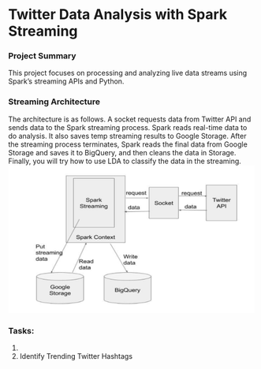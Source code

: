 # Twitter Data Analysis with Spark Streaming

### Project Summary 
This project focuses on processing and analyzing live data streams using Spark’s streaming APIs and Python.


### Streaming Architecture 
The architecture is as follows. A socket requests data from Twitter API and sends data to the Spark streaming process. Spark reads real-time data to do analysis. It also saves temp 
streaming results to Google Storage. After the streaming process terminates, Spark reads the final data from Google Storage and saves it to BigQuery, and then cleans the data in Storage. 
Finally, you will try how to use LDA to classify the data in the streaming.
<img src="https://github.com/vvvvveraliu/Spark-TweeterStreaming/blob/main/Architecture.png" width="500" height="300" />


### Tasks: 
1.
2. Identify Trending Twitter Hashtags



